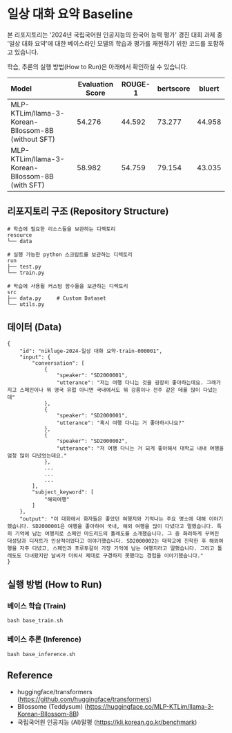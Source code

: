 # 일상 대화 요약 Baseline
본 리포지토리는 '2024년 국립국어원 인공지능의 한국어 능력 평가' 경진 대회 과제 중 '일상 대화 요약'에 대한 베이스라인 모델의 학습과 평가를 재현하기 위한 코드를 포함하고 있습니다.  

학습, 추론의 실행 방법(How to Run)은 아래에서 확인하실 수 있습니다.   

|Model|Evaluation Score|ROUGE-1|bertscore|bluert|
|:---|---|---|---|---|
|MLP-KTLim/llama-3-Korean-Bllossom-8B (without SFT)|54.276|44.592|73.277|44.958|
|MLP-KTLim/llama-3-Korean-Bllossom-8B (with SFT)|58.982|54.759|79.154|43.035|

## 리포지토리 구조 (Repository Structure)
```
# 학습에 필요한 리소스들을 보관하는 디렉토리
resource
└── data

# 실행 가능한 python 스크립트를 보관하는 디렉토리
run
├── test.py
└── train.py

# 학습에 사용될 커스텀 함수들을 보관하는 디렉토리
src
├── data.py     # Custom Dataset
└── utils.py
```

## 데이터 (Data)
```
{
    "id": "nikluge-2024-일상 대화 요약-train-000001",
    "input": {
        "conversation": [
            {
                "speaker": "SD2000001",
                "utterance": "저는 여행 다니는 것을 굉장히 좋아하는데요. 그래가지고 스페인이나 뭐 영국 유럽 아니면 국내에서도 뭐 강릉이나 전주 같은 데를 많이 다녔는데"
            },
            {
                "speaker": "SD2000001",
                "utterance": "혹시 여행 다니는 거 좋아하시나요?"
            },
            {
                "speaker": "SD2000002",
                "utterance": "저 여행 다니는 거 되게 좋아해서 대학교 내내 여행을 엄청 많이 다녔었는데요."
            },
            ...
            ...
            ...
        ],
        "subject_keyword": [
            "해외여행"
        ]
    },
    "output": "이 대화에서 화자들은 좋았던 여행지와 기억나는 주요 명소에 대해 이야기했습니다. SD2000001은 여행을 좋아하여 국내, 해외 여행을 많이 다녔다고 말했습니다. 특히 기억에 남는 여행지로 스페인 마드리드의 톨레도를 소개했습니다. 그 중 화려하게 꾸며진 대성당과 디저트가 인상적이었다고 이야기했습니다. SD2000002는 대학교에 진학한 후 해외여행을 자주 다녔고, 스페인과 포루투갈이 가장 기억에 남는 여행지라고 말했습니다. 그리고 톨레도도 다녀왔지만 날씨가 더워서 제대로 구경하지 못했다는 경험을 이야기했습니다."
}
```

## 실행 방법 (How to Run)
### 베이스 학습 (Train)
```
bash base_train.sh
```

### 베이스 추론 (Inference)
```
bash base_inference.sh
```

## Reference
- huggingface/transformers (https://github.com/huggingface/transformers)  
- Bllossome (Teddysum) (https://huggingface.co/MLP-KTLim/llama-3-Korean-Bllossom-8B)  
- 국립국어원 인공지능 (AI)말평 (https://kli.korean.go.kr/benchmark)  
